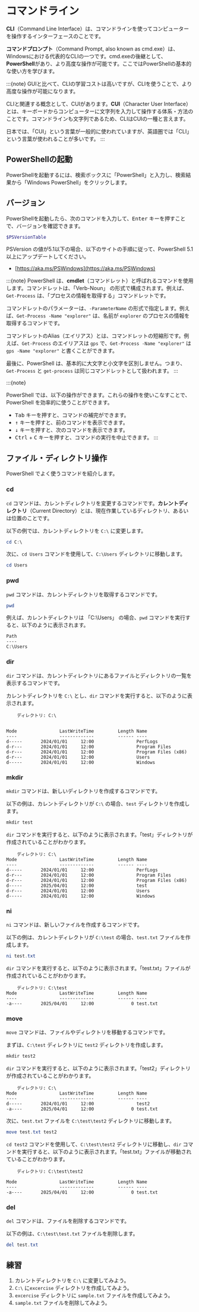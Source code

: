 # コマンドライン

**CLI**（Command Line Interface）は、コマンドラインを使ってコンピューターを操作するインターフェースのことです。

**コマンドプロンプト**（Command Prompt, also known as cmd.exe）は、Windowsにおける代表的なCLIの一つです。cmd.exeの後継として、**PowerShell**があり、より高度な操作が可能です。ここではPowerShellの基本的な使い方を学びます。

:::{note}
GUIと比べて、CLIの学習コストは高いですが、CLIを使うことで、より高度な操作が可能になります。

CLIと関連する概念として、CUIがあります。**CUI**（Character User Interface）とは、キーボードからコンピューターに文字列を入力して操作する体系・方法のことです。コマンドラインも文字列であるため、CLIはCUIの一種と言えます。

日本では、「CUI」という言葉が一般的に使われていますが、英語圏では「CLI」という言葉が使われることが多いです。
:::

## PowerShellの起動

PowerShellを起動するには、検索ボックスに「PowerShell」と入力し、検索結果から「Windows PowerShell」をクリックします。

## バージョン

PowerShellを起動したら、次のコマンドを入力して、<kbd>Enter</kbd> キーを押すことで、バージョンを確認できます。

```powershell
$PSVersionTable
```

PSVersion の値が5.1以下の場合、以下のサイトの手順に従って、PowerShell 5.1 以上にアップデートしてください。

- [https://aka.ms/PSWindows](https://aka.ms/PSWindows)

:::{note}
PowerShell は、**cmdlet**（コマンドレット）と呼ばれるコマンドを使用します。コマンドレットは、「Verb-Noun」 の形式で構成されます。例えば、`Get-Process` は、「プロセスの情報を取得する」コマンドレットです。

コマンドレットのパラメーターは、`-ParameterName` の形式で指定します。例えば、`Get-Process -Name "explorer"` は、名前が `explorer` のプロセスの情報を取得するコマンドです。

コマンドレットのAlias（エイリアス）とは、コマンドレットの短縮形です。例えば、`Get-Process` のエイリアスは `gps` で、`Get-Process -Name "explorer"` は `gps -Name "explorer"` と書くことができます。

最後に、PowerShell は、基本的に大文字と小文字を区別しません。つまり、`Get-Process` と `get-process` は同じコマンドレットとして扱われます。
:::

:::{note}

PowerShell では、以下の操作ができます。これらの操作を使いこなすことで、PowerShell を効率的に使うことができます。

- <kbd>Tab</kbd> キーを押すと、コマンドの補完ができます。
- <kbd>↑</kbd> キーを押すと、前のコマンドを表示できます。
- <kbd>↓</kbd> キーを押すと、次のコマンドを表示できます。
- <kbd>Ctrl</kbd> + <kbd>C</kbd> キーを押すと、コマンドの実行を中止できます。
:::

## ファイル・ディレクトリ操作

PowerShell でよく使うコマンドを紹介します。

### cd

`cd` コマンドは、カレントディレクトリを変更するコマンドです。**カレントディレクトリ**（Current Directory）とは、現在作業しているディレクトリ、あるいは位置のことです。

以下の例では、カレントディレクトリを `C:\` に変更します。

```powershell
cd C:\
```

次に、`cd Users` コマンドを使用して、`C:\Users` ディレクトリに移動します。

```powershell
cd Users
```

### pwd

`pwd` コマンドは、カレントディレクトリを取得するコマンドです。

```powershell
pwd
```

例えば、カレントディレクトリは 「C:\Users」 の場合、`pwd` コマンドを実行すると、以下のように表示されます。

```
Path
----
C:\Users
```

### dir

`dir` コマンドは、カレントディレクトリにあるファイルとディレクトリの一覧を表示するコマンドです。

カレントディレクトリを `C:\` とし、`dir` コマンドを実行すると、以下のように表示されます。

```
    ディレクトリ: C:\


Mode                LastWriteTime         Length Name
----                -------------         ------ ----
d-----       2024/01/01     12:00                PerfLogs
d-r---       2024/01/01     12:00                Program Files
d-r---       2024/01/01     12:00                Program Files (x86)
d-r---       2024/01/01     12:00                Users
d-----       2024/01/01     12:00                Windows
```

### mkdir

`mkdir` コマンドは、新しいディレクトリを作成するコマンドです。

以下の例は、カレントディレクトリが `C:\` の場合、`test` ディレクトリを作成します。

```powershell
mkdir test
```

`dir` コマンドを実行すると、以下のように表示されます。「test」ディレクトリが作成されていることがわかります。

```
    ディレクトリ: C:\
Mode                LastWriteTime         Length Name
----                -------------         ------ ----
d-----       2024/01/01     12:00                PerfLogs
d-r---       2024/01/01     12:00                Program Files
d-r---       2024/01/01     12:00                Program Files (x86)
d-----       2025/04/01     12:00                test
d-r---       2024/01/01     12:00                Users
d-----       2024/01/01     12:00                Windows
```

### ni

`ni` コマンドは、新しいファイルを作成するコマンドです。

以下の例は、カレントディレクトリが `C:\test` の場合、`test.txt` ファイルを作成します。

```powershell
ni test.txt
```

`dir` コマンドを実行すると、以下のように表示されます。「test.txt」ファイルが作成されていることがわかります。

```
    ディレクトリ: C:\test
Mode                LastWriteTime         Length Name
----                -------------         ------ ----
-a----       2025/04/01     12:00              0 test.txt
```

### move

`move` コマンドは、ファイルやディレクトリを移動するコマンドです。

まずは、`C:\test` ディレクトリに `test2` ディレクトリを作成します。

```powershell
mkdir test2
```

`dir` コマンドを実行すると、以下のように表示されます。「test2」ディレクトリが作成されていることがわかります。

```
    ディレクトリ: C:\
Mode                LastWriteTime         Length Name
----                -------------         ------ ----
d-----       2024/01/01     12:00                test2
-a----       2025/04/01     12:00              0 test.txt
```


次に、`test.txt` ファイルを `C:\test\test2` ディレクトリに移動します。

```powershell
move test.txt test2
```

`cd test2` コマンドを使用して、`C:\test\test2` ディレクトリに移動し、`dir` コマンドを実行すると、以下のように表示されます。「test.txt」ファイルが移動されていることがわかります。

```
    ディレクトリ: C:\test\test2

Mode                LastWriteTime         Length Name
----                -------------         ------ ----
-a----       2025/04/01     12:00              0 test.txt
```

### del

`del` コマンドは、ファイルを削除するコマンドです。

以下の例は、`C:\test\test.txt` ファイルを削除します。

```powershell
del test.txt
```

## 練習

1. カレントディレクトリを `C:\` に変更してみよう。
2. `C:\` に`excercise` ディレクトリを作成してみよう。
3. `excercise` ディレクトリに `sample.txt` ファイルを作成してみよう。
4. `sample.txt` ファイルを削除してみよう。


